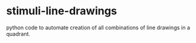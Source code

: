 # stimuli-line-drawings
python code to automate creation of all combinations of line drawings in a quadrant.
